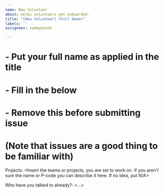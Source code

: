 ```yaml
---
name: New Volunteer
about: Helps volunteers get onboarded.
title: "[New Volunteer] <Full Name>"
labels: ''
assignees: sammypanda

---
```


# - Put your full name as applied in the title
# - Fill in the below
# - Remove this before submitting issue
# (Note that issues are a good thing to be familiar with)

Projects: <Insert the teams or projects, you are set to work on. If you aren't sure the name or P-code you can describe it here. If no idea, put N/A>

Who have you talked to already?: <...>
